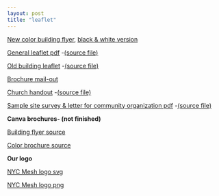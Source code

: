 ```yaml
---
layout: post
title: "leaflet"
---
```

[New color building flyer](flyer.jpg), [black & white version](flyer-bw.jpg)

[General leaflet pdf](leaflet-bw.pdf) -[(source file)](leaflet-rtfd.zip)

[Old building leaflet](building-leaflet.pdf) -[(source file)](building-leaflet.rtfd.zip)

[Brochure mail-out](meshmail.pdf)

[Church handout](church.pdf) -[(source file)](https://docs.google.com/document/d/1duBRyzncVxuODrXyH7ooDki2LEmwcyuOtkZJjcC3loo/edit?usp=sharing)

[Sample site survey & letter for community organization pdf](SiteSurveyLetter-Community-Template.pdf) -[(source file)](https://docs.google.com/document/d/1_BNWaigV6LNK3PMdgQ8bhw6EDUueLUpRGxrPGZjyl2o/edit?usp=sharing)

**Canva brochures- (not finished)**

[Building flyer source](https://www.canva.com/design/DACYK6N7KDg/B-S2_jlWRSAA5lwRH376Eg/edit)

[Color brochure source](https://www.canva.com/design/DACa3qsxrgw/4POR0AkHXhoBTjAb5PWfWA/edit)

**Our logo**

[NYC Mesh logo svg](logo.svg)

[NYC Mesh logo png](logo.png)